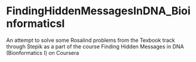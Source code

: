 # FindingHiddenMessagesInDNA_BioinformaticsI

An attempt to solve some Rosalind problems from the Texbook track through Stepik as a part of the course Finding Hidden Messages in DNA
(Bionformatics I) on Coursera 
